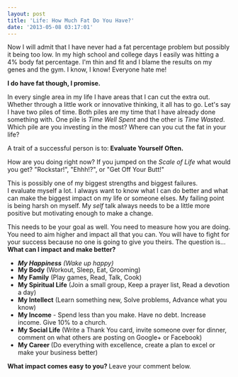 ```yaml
---
layout: post
title: 'Life: How Much Fat Do You Have?'
date: '2013-05-08 03:17:01'
---
```


Now I will admit that I have never had a fat percentage problem but possibly it being too low. In my high school and college days I easily was hitting a 4% body fat percentage. I'm thin and fit and I blame the results on my genes and the gym. I know, I know! Everyone hate me!

<strong>I do have fat though, I promise. </strong>

In every single area in my life I have areas that I can cut the extra out. Whether through a little work or innovative thinking, it all has to go. Let's say I have two piles of time. Both piles are my time that I have already done something with. One pile is <em>Time Well Spent</em> and the other is <em>Time Wasted</em>. Which pile are you investing in the most? Where can you cut the fat in your life?

A trait of a successful person is<b> </b>to:<b> </b><strong>Evaluate Yourself Often.</strong>

How are you doing right now? If you jumped on the <em>Scale of Life </em>what would you get? "Rockstar!", "Ehhh!?", or "Get Off Your Butt!"

This is possibly one of my biggest strengths and biggest failures. I evaluate myself a lot. I always want to know what I can do better and what can make the biggest impact on my life or someone elses. My failing point is being harsh on myself. My <em>self</em> talk always needs to be a little more positive but motivating enough to make a change.

This needs to be your goal as well. You need to measure how you are doing. You need to aim higher and impact all that you can. You will have to fight for your success because no one is going to give you theirs. The question is... <strong>What can I impact and make better?</strong>
<ul>
	<li><address><strong><span style="line-height: 13px;">My Happiness</span></strong><span style="line-height: 13px;"> (Wake up happy)</span></address></li>
	<li><strong>My Body</strong> (Workout, Sleep, Eat, Grooming)</li>
	<li><strong>My Family</strong> (Play games, Read, Talk, Cook)</li>
	<li><strong>My Spiritual Life</strong> (Join a small group, Keep a prayer list, Read a devotion a day)</li>
	<li><strong>My Intellect</strong> (Learn something new, Solve problems, Advance what you know)</li>
	<li><strong>My Income</strong> - Spend less than you make. Have no debt. Increase income. Give 10% to a church.</li>
	<li><strong>My Social Life</strong> (Write a Thank You card, invite someone over for dinner, comment on what others are posting on Google+ or Facebook)</li>
	<li><strong>My Career </strong>(Do everything with excellence, create a plan to excel or make your business better)</li>
</ul>
<strong>What impact comes easy to you? </strong>Leave your comment below.